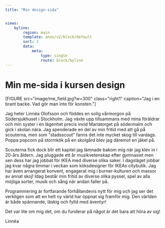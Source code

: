```yaml
---
title: "Min design-sida"


views:
    byline:
        region: main
        template: anax/v2/block/default
        sort: 2
        data:
            meta:
                type: single
                route: block/byline
---
```

Min me-sida i kursen design
=========================


[FIGURE src="image/me_field.jpg?w=300" class="right1" caption="Jag i en brant backe. Vad gör man inte för konsten."]

Jag heter Linnéa Olofsson och föddes en solig vårmorgon på Södersjukhuset i Stockholm. Jag
växte upp tillsammans med mina föräldrar och min syster i en lägenhet precis invid Mariatorget på södermalm och gick i skolan nära. Jag spenderade en del av min fritid med att gå på scouterna, men som "stadsscout" fanns det inte mycket skog till vardags. Poppa popcorn på stormkök på en skolgård
blev jag däremot en jäkel på.

Scouterna fick dock blir ett kapitel jag lämnade bakom mig när jag klev in i 20-års åldern. Jag pluggade ett år musikvetenskap efter gymnasiet men sen dess har jag jobbat för IKEA med diverse olika saker. I dagsläget jobbar jag kvar några timmar i veckan som köksdesigner för IKEAs citybutik. Jag har även arrangerat konvent, engagerat mig i burner-kulturen och massor av annat skoj! Idag består min fritid av diverse olika pyssel, spel av alla möjliga sorter, musik och sång när andan faller på.

Programmering är fortfarande förhållandevis nytt för mig och jag ser det verkligen som att en helt ny värld har öppnat sig framför mig. Den världen är både spännande, läskig och fylld med äventyr!

Det var lite om mig det, om du funderar på något är det bara att höra av sig!

Linnéa
